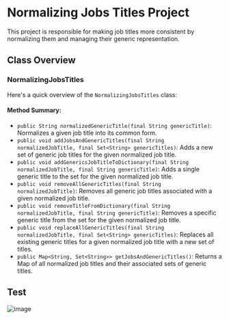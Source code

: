 # Normalizing Jobs Titles Project

This project is responsible for making job titles more consistent by normalizing them and managing their generic representation.

## Class Overview

### NormalizingJobsTitles

Here's a quick overview of the `NormalizingJobsTitles` class:

#### Method Summary:

- `public String normalizedGenericTitle(final String genericTitle)`: Normalizes a given job title into its common form.
- `public void addJobsAndGenericTitles(final String normalizedJobTitle, final Set<String> genericTitles)`: Adds a new set of generic job titles for the given normalized job title.
- `public void addGenericsJobTitleToDictionary(final String normalizedJobTitle, final String genericTitle)`: Adds a single generic title to the set for the given normalized job title.
- `public void removeAllGenericTitles(final String normalizedJobTitle)`: Removes all generic job titles associated with a given normalized job title.
- `public void removeTitleFromDictionary(final String normalizedJobTitle, final String genericTitle)`: Removes a specific generic title from the set for the given normalized job title.
- `public void replaceAllGenericTitles(final String normalizedJobTitle, final Set<String> genericTitles)`: Replaces all existing generic titles for a given normalized job title with a new set of titles.
- `public Map<String, Set<String>> getJobsAndGenericTitles()`: Returns a Map of all normalized job titles and their associated sets of generic titles.

## Test
![image](https://github.com/user-attachments/assets/a406d1b2-8a74-48ba-8e68-78de9a919419)
